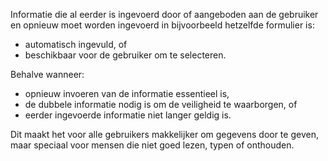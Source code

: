 <!-- @license CC0-1.0 -->

Informatie die al eerder is ingevoerd door of aangeboden aan de gebruiker en opnieuw moet worden ingevoerd in bijvoorbeeld hetzelfde formulier is:

- automatisch ingevuld, of
- beschikbaar voor de gebruiker om te selecteren.

Behalve wanneer:

- opnieuw invoeren van de informatie essentieel is,
- de dubbele informatie nodig is om de veiligheid te waarborgen, of
- eerder ingevoerde informatie niet langer geldig is.

Dit maakt het voor alle gebruikers makkelijker om gegevens door te geven, maar speciaal voor mensen die niet goed lezen, typen of onthouden.

